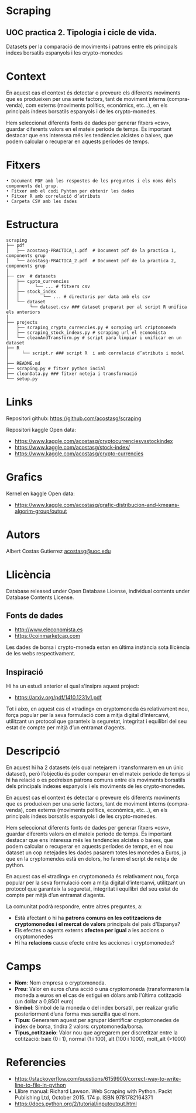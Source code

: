 # Scraping

## UOC practica 2. Tipologia i cicle de vida.

Datasets per la comparació de moviments i patrons entre els principals indexs borsatils espanyols i les crypto-monedes

# Context

En aquest cas el context és detectar o preveure els diferents moviments que es produeixen per una serie factors, tant de moviment interns (compra-venda), com externs (moviments polítics, econòmics, etc...), en els principals índexs borsatils espanyols i de les crypto-monedes.

Hem seleccionat diferents fonts de dades per generar fitxers «csv», guardar diferents valors en el mateix període de temps. És important destacar que ens interessa més les tendències alcistes o baixes, que podem calcular o recuperar en aquests períodes de temps.

# Fitxers

    • Document PDF amb les respostes de les preguntes i els noms dels components del grup.
    • Fitxer amb el codi Pyhton per obtenir les dades
    • Fitxer R amb correlació d’atributs
    • Carpeta CSV amb les dades

# Estructura

```
scraping
├── pdf
│   ├── acostasg-PRACTICA_1.pdf  # Document pdf de la practica 1, components grup
│   └── acostasg-PRACTICA_2.pdf  # Document pdf de la practica 2, components grup
│
├── csv  # datasets
│   ├── cypto_currencies
│   │      └── ... # fitxers csv 
│   ├── stock_index
│   │         └── ... # directoris per data amb els csv
│   └── dataset
│        └── dataset.csv ### dataset preparat per al script R unifica els anteriors
│   
├── projects
│   ├── scraping_crypto_currencies.py # scraping url criptomoneda
│   ├── scraping_stock_indexs.py # scraping url el economista
│   └── cleanAndTransform.py # script para limpiar i unificar en un dataset
├── R
│     └── script.r ### script R  i amb correlació d’atributs i model
│ 
├── README.md
├── scraping.py # fitxer python incial
├── cleanData.py ### fitxer neteja i transformació
└── setup.py 

```

# Links

Repositori github: https://github.com/acostasg/scraping

Repositori kaggle Open data: 
* https://www.kaggle.com/acostasg/cryptocurrenciesvsstockindex
* https://www.kaggle.com/acostasg/stock-index/
* https://www.kaggle.com/acostasg/crypto-currencies

# Grafics

Kernel en kaggle Open data: 
* https://www.kaggle.com/acostasg/grafic-distribucion-and-kmeans-algorim-group/output

# Autors

Albert Costas Gutierrez acostasg@uoc.edu

# Llicència

Database released under Open Database License, individual contents under Database Contents License.

## Fonts de dades
* http://www.eleconomista.es
* https://coinmarketcap.com

Les dades de borsa i crypto-moneda estan en última instància sota llicència de les webs respectivament.

## Inspiració

Hi ha un estudi anterior el qual s'insipra aquest project:

* https://arxiv.org/pdf/1410.1231v1.pdf

Tot i aixo, en aquest cas el «trading» en cryptomoneda és relativament nou, força popular per la seva formulació com a mitja digital d’intercanvi, utilitzant un protocol que garanteix la seguretat, integritat i equilibri del seu estat de compte per mitjà d’un entramat d’agents.


# Descripció

En aquest hi ha 2 datasets (els qual netejarem i transformarem en un únic dataset), però l’objectiu és poder comparar en el mateix període de temps si hi ha relació o es podreixen patrons comuns entre els moviments borsatils dels principals indexes espanyols i els moviments de les crypto-monedes.

En aquest cas el context és detectar o preveure els diferents moviments que es produeixen per una serie factors, tant de moviment interns (compra-venda), com externs (moviments polítics, econòmics, etc...), en els principals índexs borsatils espanyols i de les crypto-monedes.

Hem seleccionat diferents fonts de dades per generar fitxers «csv», guardar diferents valors en el mateix període de temps. És important destacar que ens interessa més les tendències alcistes o baixes, que podem calcular o recuperar en aquests períodes de temps, en el nou dataset un cop netejades les dades pasarem totes les monedes a Euros, ja que en la cryptomendes està en dolors, ho farem el script de neteja de python.

En aquest cas el «trading» en cryptomoneda és relativament nou, força popular per la seva formulació com a mitja digital d’intercanvi, utilitzant un protocol que garanteix la seguretat, integritat i equilibri del seu estat de compte per mitjà d’un entramat d’agents.

La comunitat podrà respondre, entre altres preguntes, a:
* Està afectant o hi ha **patrons comuns en les cotitzacions de cryptomonedes i el mercat de valors** principals del país d'Espanya?
* Els efectes o agents externs **afecten per igual** a les accions o cryptomonedes 
* Hi ha **relacions** cause efecte entre les acciones i cryptomonedes?

# Camps

* **Nom**: Nom empresa o cryptomoneda.
* **Preu**: Valor en euros d’una acció o una cryptomoneda (transformarem la moneda a euros en el cas de estigui en dòlars amb l'última cotització (un dollar a 0,8501 euro)
* **Símbol**: Símbol de la moneda o del index borsatil, per realizar grafic posteriorment d’una forma mes senzilla que el nom.
* **Tipus**: Generarem aquest per agrupar identificar cryptomonedes de index de borsa, tindra 2 valors: cryptomoneda/borsa.
* **Tipus_cotitzacio**: Valor nou que agregarem per discretitzar entre la cotització: baix (0 i 1), normal (1 i 100), alt (100 i 1000), molt_alt (>1000)

# Referencies

* https://stackoverflow.com/questions/6159900/correct-way-to-write-line-to-file-in-python
* Llibre manual: Richard Lawson. Web Scraping with Python. Packt Publishing Ltd, October 2015. 174 p. ISBN 9781782164371
* https://docs.python.org/2/tutorial/inputoutput.html
